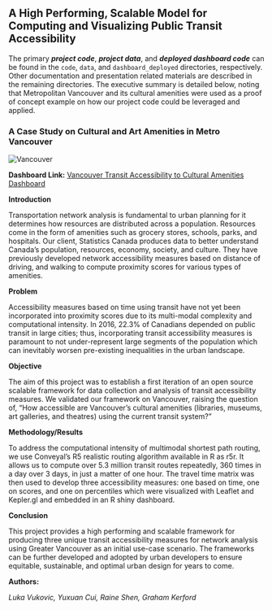 ## A High Performing, Scalable Model for Computing and Visualizing Public Transit Accessibility

The primary ***project code***, ***project data***, and ***deployed dashboard code*** can be found in the `code`, `data`, and `dashboard_deployed` directories, respectively. Other documentation and presentation related materials are described in the remaining directories. The executive summary is detailed below, noting that Metropolitan Vancouver and its cultural amenities were used as a proof of concept example on how our project code could be leveraged and applied.

### A Case Study on Cultural and Art Amenities in Metro Vancouver

![Vancouver](https://vancouver.ca/images/cov/feature/skytrain-landing.jpg)

**Dashboard Link:**  [Vancouver Transit Accessibility to Cultural Amenities Dashboard](https://van-transit-access2.herokuapp.com/)

**Introduction**

Transportation network analysis is fundamental to urban planning for it determines how resources are distributed across a population. Resources come in the form of amenities such as grocery stores, schools, parks, and hospitals. Our client, Statistics Canada produces data to better understand Canada’s population, resources, economy, society, and culture. They have previously developed network accessibility measures based on distance of driving, and walking to compute proximity scores for various types of amenities.

**Problem**

Accessibility measures based on time using transit have not yet been incorporated into proximity scores due to its multi-modal complexity and computational intensity. In 2016, 22.3% of Canadians depended on public transit in large cities; thus, incorporating transit accessibility measures is paramount to not under-represent large segments of the population which can inevitably worsen pre-existing inequalities in the urban landscape. 

**Objective**

The aim of this project was to establish a first iteration of an open source scalable framework for data collection and analysis of transit accessibility measures. We validated our framework on Vancouver, raising the question of, “How accessible are Vancouver’s cultural amenities (libraries, museums, art galleries, and theatres) using the current transit system?”

**Methodology/Results**

To address the computational intensity of multimodal shortest path routing, we use Conveyal’s R5 realistic routing algorithm available in R as r5r. It allows us to compute over 5.3 million transit routes repeatedly, 360 times in a day over 3 days, in just a matter of one hour. The travel time matrix was then used to develop three accessibility measures: one based on time, one on scores, and one on percentiles which were visualized with Leaflet and Kepler.gl and embedded in an R shiny dashboard. 

**Conclusion**

This project provides a high performing and scalable framework for producing three unique transit accessibility measures for network analysis using Greater Vancouver as an initial use-case scenario. The frameworks can be further developed and adopted by urban developers to ensure equitable, sustainable, and optimal urban design for years to come.

**Authors:**

*Luka Vukovic, Yuxuan Cui, Raine Shen, Graham Kerford*

